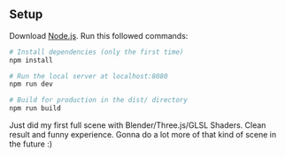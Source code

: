 ## Setup
Download [Node.js](https://nodejs.org/en/download/).
Run this followed commands:

``` bash
# Install dependencies (only the first time)
npm install

# Run the local server at localhost:8080
npm run dev

# Build for production in the dist/ directory
npm run build
```

Just did my first full scene with Blender/Three.js/GLSL Shaders. Clean result and funny experience. 
Gonna do a lot more of that kind of scene in the future :)
